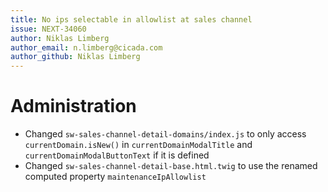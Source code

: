 ```yaml
---
title: No ips selectable in allowlist at sales channel
issue: NEXT-34060
author: Niklas Limberg
author_email: n.limberg@cicada.com
author_github: Niklas Limberg
---
```

# Administration
* Changed `sw-sales-channel-detail-domains/index.js` to only access `currentDomain.isNew()` in `currentDomainModalTitle` and `currentDomainModalButtonText` if it is defined
* Changed `sw-sales-channel-detail-base.html.twig` to use the renamed computed property `maintenanceIpAllowlist`
